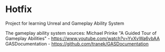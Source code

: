 # Hotfix
Project for learning Unreal and Gameplay Ability System

The gameplay ability system sources:
Michael Prinke "A Guided Tour of Gameplay Abilities" - https://www.youtube.com/watch?v=YvXvWa6vbAA
GASDocumentation - https://github.com/tranek/GASDocumentation
